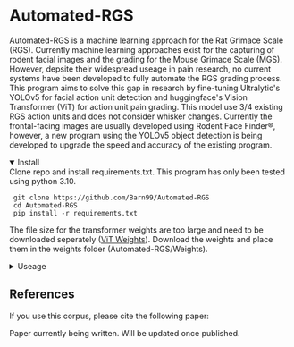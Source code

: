# Automated-RGS
Automated-RGS is a machine learning approach for the Rat Grimace Scale (RGS). Currently machine learning approaches exist for the capturing of rodent facial images and the grading for the Mouse Grimace Scale (MGS). However, depsite their widespread useage in pain research, no current systems have been developed to fully automate the RGS grading process. This program aims to solve this gap in research by fine-tuning Ultralytic's YOLOv5 for facial action unit detection and huggingface's Vision Transformer (ViT) for action unit pain grading. This model use 3/4 existing RGS action units and does not consider whisker changes. Currently the frontal-facing images are usually developed using Rodent Face Finder®, however, a new program using the YOLOv5 object detection is being developed to upgrade the speed and accuracy of the existing program.

<details open>
<summary>Install</summary>
Clone repo and install requirements.txt. This program has only been tested using python 3.10.
  
```
 git clone https://github.com/Barn99/Automated-RGS
 cd Automated-RGS
 pip install -r requirements.txt
```

The file size for the transformer weights are too large and need to be downloaded seperately ([ViT Weights](https://drive.google.com/drive/folders/1Cl_5GyouX7sDLv1NUKuq_YxrrQRQMYKn?usp=sharing/)). 
 Download the weights and place them in the weights folder (Automated-RGS/Weights).
 
</details>

<details>
<summary>Useage</summary>

```
python Automated_RGS.py -i [File Directory with Images] -o [Output Filename].xlsx 
```
Optional useage: -c (confidence): Change the confidence threshold for YOLOv5 detection model (default:0.25)
An excel file with the image name, RGS score, orbital tightening score, ear changes score, and nose flattening score will appear in the output file.

</details>

## References
If you use this corpus, please cite the following paper:

Paper currently being written. Will be updated once published.

